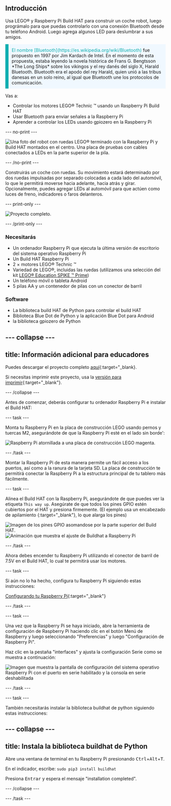 ## Introducción

Usa LEGO® y Raspberry Pi Build HAT para construir un coche robot, luego prográmalo para que puedas controlarlo con una conexión Bluetooth desde tu teléfono Android. Luego agrega algunos LED para deslumbrar a sus amigos.

<p style="border-left: solid; border-width:10px; border-color: #0faeb0; background-color: aliceblue; padding: 10px;">
<span style="color: #0faeb0">El nombre [Bluetooth](https://es.wikipedia.org/wiki/Bluetooth)</span> fue propuesto en 1997 por Jim Kardach de Intel. En el momento de esta propuesta, estaba leyendo la novela histórica de Frans G. Bengtsson *The Long Ships* sobre los vikingos y el rey danés del siglo X, Harald Bluetooth. Bluetooth era el apodo del rey Harald, quien unió a las tribus danesas en un solo reino, al igual que Bluetooth une los protocolos de comunicación.
</p>

Vas a:
+ Controlar los motores LEGO® Technic ™ usando un Raspberry Pi Build HAT
+ Usar Bluetooth para enviar señales a la Raspberry Pi
+ Aprender a controlar los LEDs usando gpiozero en la Raspberry Pi

--- no-print ---

![Una foto del robot con ruedas LEGO® terminado con la Raspberry Pi y Build HAT montados en el centro. Una placa de pruebas con cables conectados a LEDs en la parte superior de la pila.](images/lego-bot.gif)

--- /no-print ---

Construirás un coche con ruedas. Su movimiento estará determinado por dos ruedas impulsadas por separado colocadas a cada lado del automóvil, lo que le permitirá moverse hacia adelante, hacia atrás y girar. Opcionalmente, puedes agregar LEDs al automóvil para que actúen como luces de freno, indicadores o faros delanteros.

--- print-only ---

![Proyecto completo.](images/buggy.JPG)

--- /print-only ---

### Necesitarás

+ Un ordenador Raspberry Pi que ejecuta la última versión de escritorio del sistema operativo Raspberry Pi
+ Un Build HAT Raspberry Pi
+ 2 × motores LEGO® Technic ™
+ Variedad de LEGO®, incluidas las ruedas (utilizamos una selección del kit [LEGO® Education SPIKE ™ Prime](https://education.lego.com/en-gb/product/spike-prime))
+ Un teléfono móvil o tableta Android
+ 5 pilas AA y un contenedor de pilas con un conector de barril

### Software

+ La biblioteca build HAT de Python para controlar el build HAT
+ Biblioteca Blue Dot de Python y la aplicación Blue Dot para Android
+ la biblioteca gpiozero de Python


--- collapse ---
---
title: Información adicional para educadores
---

Puedes descargar el proyecto completo [aquí](https://rpf.io/p/es-ES/bt-robot-car-go){:target="_blank}.

Si necesitas imprimir este proyecto, usa la [versión para imprimir](https://projects.raspberrypi.org/es-ES/projects/bt-robot-car/print){:target="_blank"}.

--- /collapse ---

Antes de comenzar, deberás configurar tu ordenador Raspberry Pi e instalar el Build HAT:

--- task ---

Monta tu Raspberry Pi en la placa de construcción LEGO usando pernos y tuercas M2, asegurándote de que la Raspberry Pi esté en el lado sin borde':

 ![Raspberry Pi atornillada a una placa de construcción LEGO magenta.](images/build_11.jpg)

--- /task ---

Montar la Raspberry Pi de esta manera permite un fácil acceso a los puertos, así como a la ranura de la tarjeta SD. La placa de construcción te permitirá conectar la Raspberry Pi a la estructura principal de tu tablero más fácilmente.

--- task ---

Alinea el Build HAT con la Raspberry Pi, asegurándote de que puedes ver la etiqueta `This way up`. Asegúrate de que todos los pines GPIO estén cubiertos por el HAT y presiona firmemente. (El ejemplo usa un encabezado de apilamiento [](https://www.adafruit.com/product/2223){:target="_blank"}, lo que alarga los pines)

![Imagen de los pines GPIO asomandose por la parte superior del Build HAT.](images/build_15.jpg) ![Animación que muestra el ajuste de Buildhat a Raspberry Pi](images/haton.gif)

--- /task ---

Ahora debes encender tu Raspberry Pi utilizando el conector de barril de 7.5V en el Build HAT, lo cual te permitirá usar los motores.

--- task ---

Si aún no lo ha hecho, configura tu Raspberry Pi siguiendo estas instrucciones:

[Configurando tu Raspberry Pi](https://projects.raspberrypi.org/es-ES/projects/raspberry-pi-setting-up){:target="_blank"}

--- /task ---

--- task ---

Una vez que la Raspberry Pi se haya iniciado, abre la herramienta de configuración de Raspberry Pi haciendo clic en el botón Menú de Raspberry y luego seleccionando "Preferencias" y luego "Configuración de Raspberry Pi".

Haz clic en la pestaña "interfaces" y ajusta la configuración Serie como se muestra a continuación:

![Imagen que muestra la pantalla de configuración del sistema operativo Raspberry Pi con el puerto en serie habilitado y la consola en serie deshabilitada](images/configshot.jpg)

--- /task ---

--- task ---

También necesitarás instalar la biblioteca buildhat de python siguiendo estas instrucciones:

--- collapse ---
---
title: Instala la biblioteca buildhat de Python
---

Abre una ventana de terminal en tu Raspberry Pi presionando <kbd>Ctrl</kbd>+<kbd>Alt</kbd>+<kbd>T</kbd>.

En el indicador, escribe: `sudo pip3 install buildhat`

Presiona <kbd>Entrar</kbd> y espera el mensaje "installation completed".

--- /collapse ---

--- /task ---